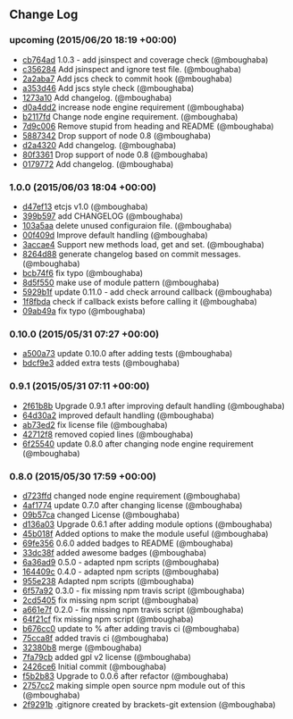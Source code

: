 ## Change Log

### upcoming (2015/06/20 18:19 +00:00)
- [cb764ad](https://github.com/mboughaba/etcjs/commit/cb764ad18160348f6016d774ac6f6df0fd1788ff) 1.0.3 - add jsinspect and coverage check (@mboughaba)
- [c356284](https://github.com/mboughaba/etcjs/commit/c3562849ee67d4c39292d577ee76e3e79d4db3e8) Add jsinspect and ignore test file. (@mboughaba)
- [2a2aba7](https://github.com/mboughaba/etcjs/commit/2a2aba75e14c2a57b609d5fbac0e9deb2c13bd50) Add jscs check to commit hook (@mboughaba)
- [a353d46](https://github.com/mboughaba/etcjs/commit/a353d46aa7d8534564e0d193bafb0bd8fa25b9af) Add jscs style check (@mboughaba)
- [1273a10](https://github.com/mboughaba/etcjs/commit/1273a107670ed6a60715686223f2554c4090214d) Add changelog. (@mboughaba)
- [d0a4dd2](https://github.com/mboughaba/etcjs/commit/d0a4dd26f1e488759710cc8052898ff8fe231192) increase node engine requirement (@mboughaba)
- [b2117fd](https://github.com/mboughaba/etcjs/commit/b2117fd58864f1fd89420f98e7c7fc81f317ced3) Change node engine requirement. (@mboughaba)
- [7d9c006](https://github.com/mboughaba/etcjs/commit/7d9c006d74482b4ea9721ae5b7ea0363120e4b4e) Remove stupid from heading and README (@mboughaba)
- [5887342](https://github.com/mboughaba/etcjs/commit/5887342099cf0e7a818bd4711c5f638f5ecc2fb3) Drop support of node 0.8 (@mboughaba)
- [d2a4320](https://github.com/mboughaba/etcjs/commit/d2a4320b3521d8597b6a9f0f7ef0b9c9bd830269) Add changelog. (@mboughaba)
- [80f3361](https://github.com/mboughaba/etcjs/commit/80f3361bc3b9ba75c22ef9a1e718d5f3be241dd0) Drop support of node 0.8 (@mboughaba)
- [0179772](https://github.com/mboughaba/etcjs/commit/017977248c9e917806c003cfb33d476862069d1f) Add changelog. (@mboughaba)

### 1.0.0 (2015/06/03 18:04 +00:00)
- [d47ef13](https://github.com/mboughaba/etcjs/commit/d47ef13d7d90fdc50d0ea7fca5a41a50cc957db9) etcjs v1.0 (@mboughaba)
- [399b597](https://github.com/mboughaba/etcjs/commit/399b5976db2828e4ef0afad0657bcc69662c5edd) add CHANGELOG (@mboughaba)
- [103a5aa](https://github.com/mboughaba/etcjs/commit/103a5aa0d065fc9443124860900104959b6aca45) delete unused configuraion file. (@mboughaba)
- [00f409d](https://github.com/mboughaba/etcjs/commit/00f409d37997839355e99f0a3e5cc508c8e11bee) Improve default handling (@mboughaba)
- [3accae4](https://github.com/mboughaba/etcjs/commit/3accae45e3ff9ac56483c2e38d98a5f118cdbd67) Support new methods load, get and set. (@mboughaba)
- [8264d88](https://github.com/mboughaba/etcjs/commit/8264d880c992d2d9f13973877a961977938258e3) generate changelog based on commit messages. (@mboughaba)
- [bcb74f6](https://github.com/mboughaba/etcjs/commit/bcb74f6241f1f9f67111f4e2b9536493d948042f) fix typo (@mboughaba)
- [8d5f550](https://github.com/mboughaba/etcjs/commit/8d5f550da8096f5a63feb7b913a49093e7386ccf) make use of module pattern (@mboughaba)
- [5929b1f](https://github.com/mboughaba/etcjs/commit/5929b1f688bc4eacd1fe22e2ee0f8535edf9aa66) update 0.11.0 - add check arround callback (@mboughaba)
- [1f8fbda](https://github.com/mboughaba/etcjs/commit/1f8fbda25a21b0ba7f07bb45248b39f13a93f409) check if callback exists before calling it (@mboughaba)
- [09ab49a](https://github.com/mboughaba/etcjs/commit/09ab49a8fb8194ba4b770f73297bd9b2dcac1a67) fix typo (@mboughaba)

### 0.10.0 (2015/05/31 07:27 +00:00)
- [a500a73](https://github.com/mboughaba/etcjs/commit/a500a7395b14f96900448d857d7b614038dc3180) update 0.10.0 after adding tests (@mboughaba)
- [bdcf9e3](https://github.com/mboughaba/etcjs/commit/bdcf9e3a5dfd9a0c4b8424c5dfd2b0836d15862f) added extra tests (@mboughaba)

### 0.9.1 (2015/05/31 07:11 +00:00)
- [2f61b8b](https://github.com/mboughaba/etcjs/commit/2f61b8bb4536760638c071d52e2e849a772a3c99) Upgrade 0.9.1 after improving default handling (@mboughaba)
- [64d30a2](https://github.com/mboughaba/etcjs/commit/64d30a2ffa74c2b16400941a1de29ac28870727e) improved default handling (@mboughaba)
- [ab73ed2](https://github.com/mboughaba/etcjs/commit/ab73ed2aa7add86989573d9bb5f8a896faa6d198) fix license file (@mboughaba)
- [42712f8](https://github.com/mboughaba/etcjs/commit/42712f88541c3a487c945e28a6650d493dbfe213) removed copied lines (@mboughaba)
- [6f25540](https://github.com/mboughaba/etcjs/commit/6f255400b8c304dd0d2a12cd946d1b8430244761) update 0.8.0 after changing node engine requirement (@mboughaba)

### 0.8.0 (2015/05/30 17:59 +00:00)
- [d723ffd](https://github.com/mboughaba/etcjs/commit/d723ffd201a080746746f435df7a941038c604c7) changed node engine requirement (@mboughaba)
- [4af1774](https://github.com/mboughaba/etcjs/commit/4af1774b59edcb88ab4cf68cd6d0d53e8a205ecd) update 0.7.0 after changing license (@mboughaba)
- [09b57ca](https://github.com/mboughaba/etcjs/commit/09b57ca58043cb922ef1934e7a3c278f20f2de35) changed License (@mboughaba)
- [d136a03](https://github.com/mboughaba/etcjs/commit/d136a036e39629211c99c4bd78313d2465b10acd) Upgrade 0.6.1 after adding module options (@mboughaba)
- [45b018f](https://github.com/mboughaba/etcjs/commit/45b018f1f246fc852bba1ee53bc03d7c2f3dbf07) Added options to make the module useful (@mboughaba)
- [69fe356](https://github.com/mboughaba/etcjs/commit/69fe35662568ca113e28be2536734c4cd0dc6b3d) 0.6.0 added badges to README (@mboughaba)
- [33dc38f](https://github.com/mboughaba/etcjs/commit/33dc38f6dd4d5f959012c6afc162d72d520b205e) added awesome badges (@mboughaba)
- [6a36ad9](https://github.com/mboughaba/etcjs/commit/6a36ad976e952d457ca42630112cd8fc8c4fc7b2) 0.5.0 - adapted npm scripts (@mboughaba)
- [164409c](https://github.com/mboughaba/etcjs/commit/164409c0ad1e5b5d4bf0477a9537017147cb77b8) 0.4.0 - adapted npm scripts (@mboughaba)
- [955e238](https://github.com/mboughaba/etcjs/commit/955e238f193cbde8bb091834bef673c8c4298ef3) Adapted npm scripts (@mboughaba)
- [6f57a92](https://github.com/mboughaba/etcjs/commit/6f57a92ca695b11e59858023c392025b7b3829e0) 0.3.0 - fix missing npm travis script (@mboughaba)
- [2cd5405](https://github.com/mboughaba/etcjs/commit/2cd54058d66e0311c9577ae11389dc907152a9c3) fix missing npm script (@mboughaba)
- [a661e7f](https://github.com/mboughaba/etcjs/commit/a661e7f729d2ee6e409470dc0b160957bc70480d) 0.2.0 - fix missing npm travis script (@mboughaba)
- [64f21cf](https://github.com/mboughaba/etcjs/commit/64f21cfed992c78a0b4cbf3443a86bcc2832fff8) fix missing npm script (@mboughaba)
- [b676cc0](https://github.com/mboughaba/etcjs/commit/b676cc09d8b4cf6f7c5e58875baa28457054d92b) update to % after adding travis ci (@mboughaba)
- [75cca8f](https://github.com/mboughaba/etcjs/commit/75cca8ff511af918da4f18cc0bbf19a333d856b5) added travis ci (@mboughaba)
- [32380b8](https://github.com/mboughaba/etcjs/commit/32380b88527aa6df0a0f9b897e8804f9d245e891) merge (@mboughaba)
- [7fa79cb](https://github.com/mboughaba/etcjs/commit/7fa79cb09a9081cf59655348f9a6effda044441c) added gpl v2 license (@mboughaba)
- [2426ce6](https://github.com/mboughaba/etcjs/commit/2426ce67a7d7874dd67d65f40177205c274d5cbe) Initial commit (@mboughaba)
- [f5b2b83](https://github.com/mboughaba/etcjs/commit/f5b2b83738f3cdddac7a4e1b858560a28a7be0b8) Upgrade to 0.0.6 after refactor (@mboughaba)
- [2757cc2](https://github.com/mboughaba/etcjs/commit/2757cc2db938af0f34f4b9d0ee03ef5f8675f800) making simple open source npm module out of this (@mboughaba)
- [2f9291b](https://github.com/mboughaba/etcjs/commit/2f9291b24e0335c7b0b066b7846984a3d6d3aed3) .gitignore created by brackets-git extension (@mboughaba)